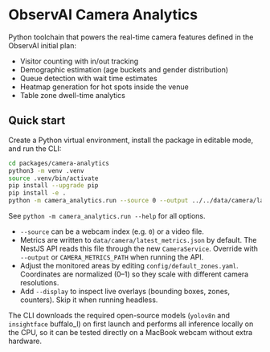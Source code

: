 # ObservAI Camera Analytics

Python toolchain that powers the real-time camera features defined in the ObservAI initial plan:

- Visitor counting with in/out tracking
- Demographic estimation (age buckets and gender distribution)
- Queue detection with wait time estimates
- Heatmap generation for hot spots inside the venue
- Table zone dwell-time analytics

## Quick start

Create a Python virtual environment, install the package in editable mode, and run the CLI:

```bash
cd packages/camera-analytics
python3 -m venv .venv
source .venv/bin/activate
pip install --upgrade pip
pip install -e .
python -m camera_analytics.run --source 0 --output ../../data/camera/latest_metrics.json --display
```

See `python -m camera_analytics.run --help` for all options.

- `--source` can be a webcam index (e.g. `0`) or a video file.
- Metrics are written to `data/camera/latest_metrics.json` by default. The NestJS API reads this file through the new `CameraService`. Override with `--output` or `CAMERA_METRICS_PATH` when running the API.
- Adjust the monitored areas by editing `config/default_zones.yaml`. Coordinates are normalized (0–1) so they scale with different camera resolutions.
- Add `--display` to inspect live overlays (bounding boxes, zones, counters). Skip it when running headless.

The CLI downloads the required open-source models (`yolov8n` and `insightface` buffalo_l) on first launch and performs all inference locally on the CPU, so it can be tested directly on a MacBook webcam without extra hardware.
